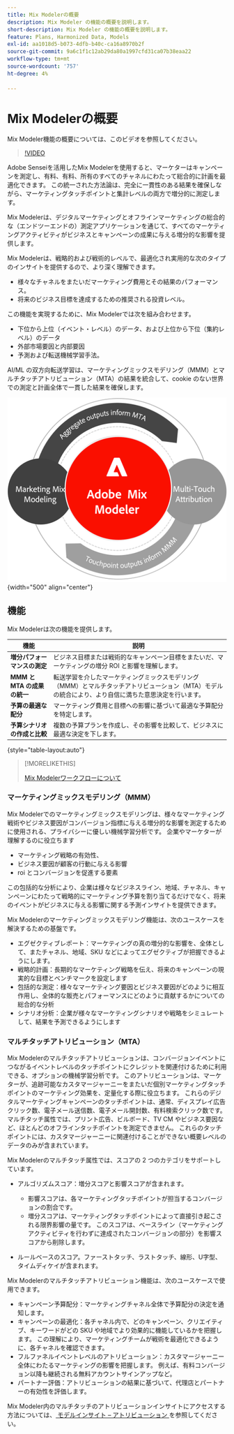 ```yaml
---
title: Mix Modelerの概要
description: Mix Modeler の機能の概要を説明します。
short-description: Mix Modeler の機能の概要を説明します。
feature: Plans, Harmonized Data, Models
exl-id: aa1018d5-b073-4dfb-b40c-ca16a8970b2f
source-git-commit: 9a6c1f1c12ab29da80a1997cfd31ca07b38eaa22
workflow-type: tm+mt
source-wordcount: '757'
ht-degree: 4%

---
```


# Mix Modelerの概要

Mix Modeler機能の概要については、このビデオを参照してください。

>[!VIDEO](https://video.tv.adobe.com/v/3424872/?learn=on)

Adobe Senseiを活用したMix Modelerを使用すると、マーケターはキャンペーンを測定し、有料、有料、所有のすべてのチャネルにわたって総合的に計画を最適化できます。 この統一された方法論は、完全に一貫性のある結果を確保しながら、マーケティングタッチポイントと集計レベルの両方で増分的に測定します。

Mix Modelerは、デジタルマーケティングとオフラインマーケティングの総合的な（エンドツーエンドの）測定アプリケーションを通じて、すべてのマーケティングアクティビティがビジネスとキャンペーンの成果に与える増分的な影響を提供します。

Mix Modelerは、戦略的および戦術的レベルで、最適化され実用的な次のタイプのインサイトを提供するので、より深く理解できます。

* 様々なチャネルをまたいだマーケティング費用とその結果のパフォーマンス。
* 将来のビジネス目標を達成するための推奨される投資レベル。


この機能を実現するために、Mix Modelerでは次を組み合わせます。

* 下位から上位（イベント・レベル）のデータ、および上位から下位（集約レベル）のデータ
* 外部市場要因と内部要因
* 予測および転送機械学習手法。

AI/ML の双方向転送学習は、マーケティングミックスモデリング（MMM）とマルチタッチアトリビューション（MTA）の結果を統合して、cookie のない世界での測定と計画全体で一貫した結果を確保します。

![ 双方向変換学習 ](/help/assets/birdirectional-transfer-learning.png){width="500" align="center"}


## 機能

Mix Modelerは次の機能を提供します。

| 機能 | 説明 |
|---|---|
| **増分パフォーマンスの測定** | ビジネス目標または戦術的なキャンペーン目標をまたいだ、マーケティングの増分 ROI と影響を理解します。 |
| **MMM と MTA の成果の統一** | 転送学習を介したマーケティングミックスモデリング（MMM）とマルチタッチアトリビューション（MTA）モデルの統合により、より自信に満ちた意思決定を行います。 |
| **予算の最適な配分** | マーケティング費用と目標への影響に基づいて最適な予算配分を特定します。 |
| **予算シナリオの作成と比較** | 複数の予算プランを作成し、その影響を比較して、ビジネスに最適な決定を下します。 |

{style="table-layout:auto"}

>[!MORELIKETHIS]
>
>[Mix Modelerワークフローについて ](workflow.md)


### マーケティングミックスモデリング（MMM）

Mix Modelerでのマーケティングミックスモデリングは、様々なマーケティング戦術やビジネス要因がコンバージョン指標に与える増分的な影響を測定するために使用される、プライバシーに優しい機械学習分析です。 企業やマーケターが理解するのに役立ちます

* マーケティング戦略の有効性、
* ビジネス要因が顧客の行動に与える影響
* roi とコンバージョンを促進する要素

この包括的な分析により、企業は様々なビジネスライン、地域、チャネル、キャンペーンにわたって戦略的にマーケティング予算を割り当てるだけでなく、将来のイベントがビジネスに与える影響に関する予測インサイトを提供できます。

Mix Modelerのマーケティングミックスモデリング機能は、次のユースケースを解決するための基盤です。

* エグゼクティブレポート：マーケティングの真の増分的な影響を、全体として、またチャネル、地域、SKU などによってエグゼクティブが把握できるようにします。
* 戦略的計画：長期的なマーケティング戦略を伝え、将来のキャンペーンの現実的な目標とベンチマークを設定します
* 包括的な測定：様々なマーケティング要因とビジネス要因がどのように相互作用し、全体的な販売とパフォーマンスにどのように貢献するかについての総合的な分析
* シナリオ分析：企業が様々なマーケティングシナリオや戦略をシミュレートして、結果を予測できるようにします


### マルチタッチアトリビューション（MTA）

Mix Modelerのマルチタッチアトリビューションは、コンバージョンイベントにつながるイベントレベルのタッチポイントにクレジットを関連付けるために利用できる、オプションの機械学習分析です。 このアトリビューションは、マーケターが、追跡可能なカスタマージャーニーをまたいだ個別マーケティングタッチポイントのマーケティング効果を、定量化する際に役立ちます。 これらのデジタルマーケティングキャンペーンのタッチポイントは、通常、ディスプレイ広告クリック数、電子メール送信数、電子メール開封数、有料検索クリック数です。 マルチタッチ属性では、プリント広告、ビルボード、TV CM やビジネス要因など、ほとんどのオフラインタッチポイントを測定できません。 これらのタッチポイントには、カスタマージャーニーに関連付けることができない概要レベルのデータのみが含まれています。

Mix Modelerのマルチタッチ属性では、スコアの 2 つのカテゴリをサポートしています。

* アルゴリズムスコア：増分スコアと影響スコアが含まれます。
   * 影響スコアは、各マーケティングタッチポイントが担当するコンバージョンの割合です。
   * 増分スコアは、マーケティングタッチポイントによって直接引き起こされる限界影響の量です。 このスコアは、ベースライン（マーケティングアクティビティを行わずに達成されたコンバージョンの部分）を影響スコアから削除します。

* ルールベースのスコア。ファーストタッチ、ラストタッチ、線形、U字型、タイムディケイが含まれます。

Mix Modelerのマルチタッチアトリビューション機能は、次のユースケースで使用できます。

* キャンペーン予算配分：マーケティングチャネル全体で予算配分の決定を通知します。
* キャンペーンの最適化：各チャネル内で、どのキャンペーン、クリエイティブ、キーワードがどの SKU や地域でより効果的に機能しているかを把握します。 この理解により、マーケティングチームが戦術を最適化できるように、各チャネルを確認できます。
* フルファネルイベントレベルのアトリビューション：カスタマージャーニー全体にわたるマーケティングの影響を把握します。 例えば、有料コンバージョン以降も継続される無料アカウントサインアップなど。
* パートナー評価：アトリビューションの結果に基づいて、代理店とパートナーの有効性を評価します。

Mix Modeler内のマルチタッチのアトリビューションインサイトにアクセスする方法については、[ モデルインサイト – アトリビューション ](../models/insights.md#attribution) を参照してください。


